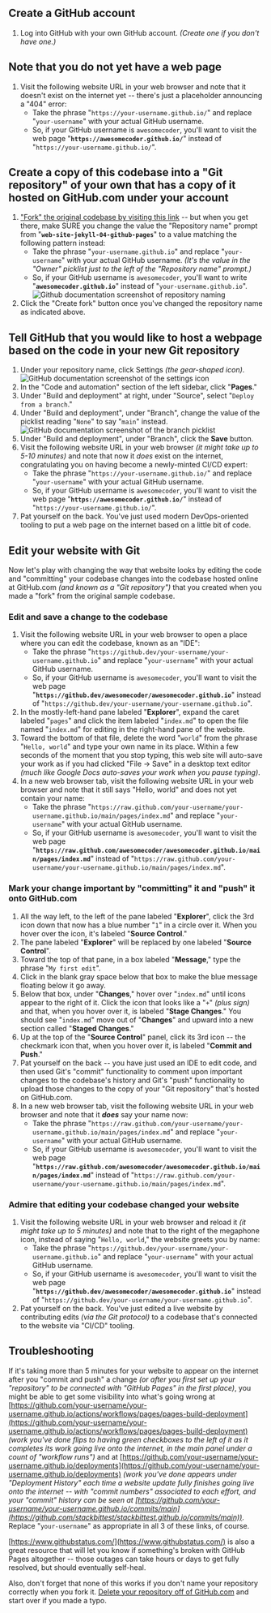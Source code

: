## Create a GitHub account

1. Log into GitHub with your own GitHub account.  _(Create one if you don't have one.)_

## Note that you do not yet have a web page

1. Visit the following website URL in your web browser and note that it doesn't exist on the internet yet -- there's just a placeholder announcing a "404" error:
    * Take the phrase "`https://your-username.github.io/`" and replace "`your-username`" with your actual GitHub username.
    * So, if your GitHub username is `awesomecoder`, you'll want to visit the web page "**`https://awesomecoder.github.io/`**" instead of "`https://your-username.github.io/`".

## Create a copy of this codebase into a "Git repository" of your own that has a copy of it hosted on GitHub.com under your account

1. ["Fork" the original codebase by visiting this link](https://github.com/kkgthb/web-site-jekyll-04-github-pages/fork) -- but when you get there, make SURE you change the value the "Repository name" prompt from "**`web-site-jekyll-04-github-pages`**" to a value matching the following pattern instead:
    * Take the phrase "`your-username.github.io`" and replace "`your-username`" with your actual GitHub username.  _(It's the value in the "Owner" picklist just to the left of the "Repository name" prompt.)_
    * So, if your GitHub username is `awesomecoder`, you'll want to write "**`awesomecoder.github.io`**" instead of "`your-username.github.io`".
    ![Github documentation screenshot of repository naming](https://docs.github.com/assets/cb-34195/images/help/pages/create-repository-name-pages.png)
1. Click the "Create fork" button once you've changed the repository name as indicated above.

## Tell GitHub that you would like to host a webpage based on the code in your new Git repository

1. Under your repository name, click Settings _(the gear-shaped icon)_.
    ![GitHub documentation screenshot of the settings icon](https://docs.github.com/assets/cb-27528/images/help/repository/repo-actions-settings.png)
1. In the "Code and automation" section of the left sidebar, click "**Pages**."
1. Under "Build and deployment" at right, under "Source", select "`Deploy from a branch`."
1. Under "Build and deployment", under "Branch", change the value of the picklist reading "`None`" to say "`main`" instead.
    ![GitHub documentation screenshot of the branch picklist](https://docs.github.com/assets/cb-70869/images/help/pages/publishing-source-drop-down.png)
1. Under "Build and deployment", under "Branch", click the **Save** button.
1. Visit the following website URL in your web browser _(it might take up to 5-10 minutes)_ and note that now it _does_ exist on the internet, congratulating you on having become a newly-minted CI/CD expert:
    * Take the phrase "`https://your-username.github.io/`" and replace "`your-username`" with your actual GitHub username.
    * So, if your GitHub username is `awesomecoder`, you'll want to visit the web page "**`https://awesomecoder.github.io/`**" instead of "`https://your-username.github.io/`".
1. Pat yourself on the back.  You've just used modern DevOps-oriented tooling to put a web page on the internet based on a little bit of code.

## Edit your website with Git

Now let's play with changing the way that website looks by editing the code and "committing" your codebase changes into the codebase hosted online at GitHub.com _(and known as a "Git repository")_ that you created when you made a "fork" from the original sample codebase.

### Edit and save a change to the codebase

1. Visit the following website URL in your web browser to open a place where you can edit the codebase, known as an "IDE":
    * Take the phrase "`https://github.dev/your-username/your-username.github.io`" and replace "`your-username`" with your actual GitHub username.
    * So, if your GitHub username is `awesomecoder`, you'll want to visit the web page "**`https://github.dev/awesomecoder/awesomecoder.github.io`**" instead of "`https://github.dev/your-username/your-username.github.io`".
1. In the mostly-left-hand pane labeled "**Explorer**", expand the caret labeled "`pages`" and click the item labeled "`index.md`" to open the file named "`index.md`" for editing in the right-hand pane of the website.
1. Toward the bottom of that file, delete the word "`world`" from the phrase "`Hello, world`" and type your own name in its place.  Within a few seconds of the moment that you stop typing, this web site will auto-save your work as if you had clicked "File -> Save" in a desktop text editor _(much like Google Docs auto-saves your work when you pause typing)_.
1. In a new web browser tab, visit the following website URL in your web browser and note that it still says "Hello, world" and does not yet contain your name:
    * Take the phrase "`https://raw.github.com/your-username/your-username.github.io/main/pages/index.md`" and replace "`your-username`" with your actual GitHub username.
    * So, if your GitHub username is `awesomecoder`, you'll want to visit the web page "**`https://raw.github.com/awesomecoder/awesomecoder.github.io/main/pages/index.md`**" instead of "`https://raw.github.com/your-username/your-username.github.io/main/pages/index.md`".

### Mark your change important by "committing" it and "push" it onto GitHub.com

1. All the way left, to the left of the pane labeled "**Explorer**", click the 3rd icon down that now has a blue number "`1`" in a circle over it.  When you hover over the icon, it's labeled "**Source Control**."
1. The pane labeled "**Explorer**" will be replaced by one labeled "**Source Control**".
1. Toward the top of that pane, in a box labeled "**Message**," type the phrase "`My first edit`".
1. Click in the blank gray space below that box to make the blue message floating below it go away.
1. Below that box, under "**Changes**," hover over "`index.md`" until icons appear to the right of it.  Click the icon that looks like a "`+`" _(plus sign)_ and that, when you hover over it, is labeled "**Stage Changes**."  You should see "`index.md`" move out of "**Changes**" and upward into a new section called "**Staged Changes**."
1. Up at the top of the "**Source Control**" panel, click its 3rd icon -- the checkmark icon that, when you hover over it, is labeled "**Commit and Push**."
1. Pat yourself on the back -- you have just used an IDE to edit code, and then used Git's "commit" functionality to comment upon important changes to the codebase's history and Git's "push" functionality to upload those changes to the copy of your "Git repository" that's hosted on GitHub.com.
1. In a new web browser tab, visit the following website URL in your web browser and note that it _**does**_ say your name now:
    * Take the phrase "`https://raw.github.com/your-username/your-username.github.io/main/pages/index.md`" and replace "`your-username`" with your actual GitHub username.
    * So, if your GitHub username is `awesomecoder`, you'll want to visit the web page "**`https://raw.github.com/awesomecoder/awesomecoder.github.io/main/pages/index.md`**" instead of "`https://raw.github.com/your-username/your-username.github.io/main/pages/index.md`".

### Admire that editing your codebase changed your website

1. Visit the following website URL in your web browser and reload it _(it might take up to 5 minutes)_ and note that to the right of the megaphone icon, instead of saying "`Hello, world`," the website greets you by name:
    * Take the phrase "`https://github.dev/your-username/your-username.github.io`" and replace "`your-username`" with your actual GitHub username.
    * So, if your GitHub username is `awesomecoder`, you'll want to visit the web page "**`https://github.dev/awesomecoder/awesomecoder.github.io`**" instead of "`https://github.dev/your-username/your-username.github.io`".
1. Pat yourself on the back.  You've just edited a live website by contributing edits _(via the Git protocol)_ to a codebase that's connected to the website via "CI/CD" tooling.

## Troubleshooting

If it's taking more than 5 minutes for your website to appear on the internet after you "commit and push" a change _(or after you first set up your "repository" to be connected with "GitHub Pages" in the first place)_, you might be able to get some visibility into what's going wrong at [https://github.com/your-username/your-username.github.io/actions/workflows/pages/pages-build-deployment](https://github.com/your-username/your-username.github.io/actions/workflows/pages/pages-build-deployment) _(work you've done flips to having green checkboxes to the left of it as it completes its work going live onto the internet, in the main panel under a count of "workflow runs")_ and at [https://github.com/your-username/your-username.github.io/deployments](https://github.com/your-username/your-username.github.io/deployments) _(work you've done appears under "Deployment History" each time a website update fully finishes going live onto the internet -- with "commit numbers" associated to each effort, and your "commit" history can be seen at [https://github.com/your-username/your-username.github.io/commits/main](https://github.com/stackbittest/stackbittest.github.io/commits/main))_.  Replace "`your-username`" as appropriate in all 3 of these links, of course.

[https://www.githubstatus.com/](https://www.githubstatus.com/) is also a great resource that will let you know if something's broken with GitHub Pages altogether -- those outages can take hours or days to get fully resolved, but should eventually self-heal.

Also, don't forget that none of this works if you don't name your repository correctly when you fork it.  [Delete your repository off of GitHub.com](https://docs.github.com/en/repositories/creating-and-managing-repositories/deleting-a-repository) and start over if you made a typo.